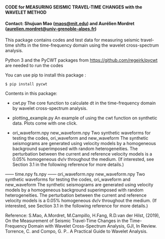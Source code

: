 #### CODE for MEASURING SEISMIC TRAVEL-TIME CHANGES with the WAVELET METHOD
#### Contact: Shujuan Mao (maos@mit.edu) and Aurélien Mordret (aurelien.mordret@univ-grenoble-alpes.fr)

This package contains codes and test data for measuring seismic travel-time shifts in the time-frequency domain using the wavelet cross-spectrum analysis. 

Python 3 and the PyCWT packages from https://github.com/regeirk/pycwt are needed to run the codes

You can use pip to install this package :

    $ pip install pycwt

Contents in this package:

* cwt.py
    The core function to calculate dt in the time-frequency domain by wavelet cross-spectrum analysis.

* plotting_example.py 
    An example of using the cwt function on synthetic data. Plots come with one click.

* ori_waveform.npy
   new_waveform.npy
    Two synthetic waveforms for testing the codes, ori_waveform and new_waveform
    The synthetic seismograms are generated using velocity models by a homogeneous background superimposed with random heterogeneities. The perturbation between the current and reference velocity models is a 0.05% homogeneous dv/v throughout the medium. (If interested, see Section 3.1 in the following reference for more details.)
    
—— time.npy
   fs.npy
—— ori_waveform.npy
   new_waveform.npy
    Two synthetic waveforms for testing the codes, ori_waveform and new_waveform
    The synthetic seismograms are generated using velocity models by a homogeneous background superimposed with random heterogeneities. The perturbation between the current and reference velocity models is a 0.05% homogeneous dv/v throughout the medium. (If interested, see Section 3.1 in the following reference for more details.)

Reference: S.Mao, A.Mordret, M.Campillo, H.Fang, R.D.van der Hilst, (2019), On the Measurement of Seismic Travel-Time Changes in the Time-Frequency Domain with Wavelet Cross-Spectrum Analysis, GJI, In Review.
Torrence, C. and Compo, G. P.. A Practical Guide to Wavelet Analysis.


